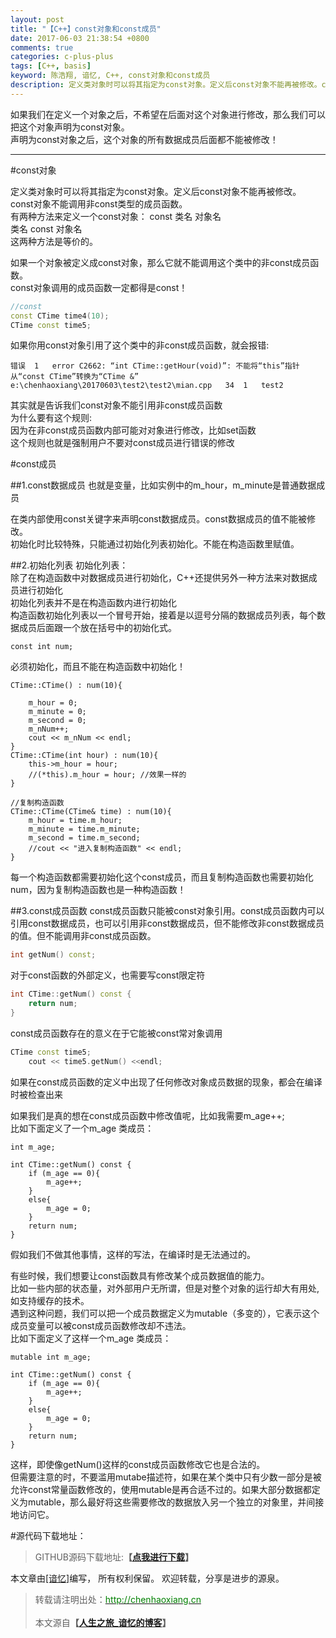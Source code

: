 ```yaml
---
layout: post
title: "【C++】const对象和const成员"
date: 2017-06-03 21:38:54 +0800
comments: true
categories: c-plus-plus
tags: [C++, basis]
keyword: 陈浩翔, 谙忆, C++, const对象和const成员
description: 定义类对象时可以将其指定为const对象。定义后const对象不能再被修改。const对象不能调用非const类型的成员函数。
---
```


如果我们在定义一个对象之后，不希望在后面对这个对象进行修改，那么我们可以把这个对象声明为const对象。  
声明为const对象之后，这个对象的所有数据成员后面都不能被修改！  
<!-- more -->
----------

#const对象 

定义类对象时可以将其指定为const对象。定义后const对象不能再被修改。  
const对象不能调用非const类型的成员函数。  
有两种方法来定义一个const对象：
const 类名 对象名  
类名 const 对象名  
这两种方法是等价的。  

如果一个对象被定义成const对象，那么它就不能调用这个类中的非const成员函数。  
const对象调用的成员函数一定都得是const！  

```c++ 定义const对象
//const
const CTime time4(10);
CTime const time5;
```
如果你用const对象引用了这个类中的非const成员函数，就会报错:
```
错误	1	error C2662: “int CTime::getHour(void)”: 不能将“this”指针从“const CTime”转换为“CTime &”
e:\chenhaoxiang\20170603\test2\test2\mian.cpp	34	1	test2
```
其实就是告诉我们const对象不能引用非const成员函数  
为什么要有这个规则:  
因为在非const成员函数内部可能对对象进行修改，比如set函数  
这个规则也就是强制用户不要对const成员进行错误的修改    

#const成员

##1.const数据成员
也就是变量，比如实例中的m_hour，m_minute是普通数据成员  

在类内部使用const关键字来声明const数据成员。const数据成员的值不能被修改。  
初始化时比较特殊，只能通过初始化列表初始化。不能在构造函数里赋值。  

##2.初始化列表
初始化列表：  
除了在构造函数中对数据成员进行初始化，C++还提供另外一种方法来对数据成员进行初始化  
初始化列表并不是在构造函数内进行初始化  
构造函数初始化列表以一个冒号开始，接着是以逗号分隔的数据成员列表，每个数据成员后面跟一个放在括号中的初始化式。
```
const int num;
```
必须初始化，而且不能在构造函数中初始化！  
```
CTime::CTime() : num(10){
	
	m_hour = 0;
	m_minute = 0;
	m_second = 0;
	m_nNum++;
	cout << m_nNum << endl;
}
CTime::CTime(int hour) : num(10){
	this->m_hour = hour;
	//(*this).m_hour = hour; //效果一样的
}

//复制构造函数
CTime::CTime(CTime& time) : num(10){
	m_hour = time.m_hour;
	m_minute = time.m_minute;
	m_second = time.m_second;
	//cout << "进入复制构造函数" << endl;
}

```
每一个构造函数都需要初始化这个const成员，而且复制构造函数也需要初始化num，因为复制构造函数也是一种构造函数！  


##3.const成员函数
const成员函数只能被const对象引用。const成员函数内可以引用const数据成员，也可以引用非const数据成员，但不能修改非const数据成员的值。但不能调用非const成员函数。
```C++ 声明
int getNum() const;
```
对于const函数的外部定义，也需要写const限定符  
```c++ 实现
int CTime::getNum() const {
	return num;
}
```
const成员函数存在的意义在于它能被const常对象调用  
```c++ 调用
CTime const time5;
	cout << time5.getNum() <<endl;
```
 如果在const成员函数的定义中出现了任何修改对象成员数据的现象，都会在编译时被检查出来  
 
如果我们是真的想在const成员函数中修改值呢，比如我需要m_age++;  
比如下面定义了一个m_age 类成员：
```
int m_age;
```
```
int CTime::getNum() const {
	if (m_age == 0){
		m_age++;
	}
	else{
		m_age = 0;
	}
	return num;
}
```
假如我们不做其他事情，这样的写法，在编译时是无法通过的。  

有些时候，我们想要让const函数具有修改某个成员数据值的能力。  
比如一些内部的状态量，对外部用户无所谓，但是对整个对象的运行却大有用处,如支持缓存的技术。  
遇到这种问题，我们可以把一个成员数据定义为mutable（多变的），它表示这个成员变量可以被const成员函数修改却不违法。  
比如下面定义了这样一个m_age 类成员：
```
mutable int m_age;
```
```
int CTime::getNum() const {
	if (m_age == 0){
		m_age++;
	}
	else{
		m_age = 0;
	}
	return num;
}
```
这样，即使像getNum()这样的const成员函数修改它也是合法的。  
但需要注意的时，不要滥用mutabe描述符，如果在某个类中只有少数一部分是被允许const常量函数修改的，使用mutable是再合适不过的。如果大部分数据都定义为mutable，那么最好将这些需要修改的数据放入另一个独立的对象里，并间接地访问它。


#源代码下载地址：
<blockquote cite='陈浩翔'>
GITHUB源码下载地址:<strong>【<a href='https://github.com/chenhaoxiang/C-Study/tree/master/20170603/test2' target='_blank'>点我进行下载</a>】</strong></p>
</blockquote>


本文章由<a href="http://chenhaoxiang.cn/">[谙忆]</a>编写， 所有权利保留。 
欢迎转载，分享是进步的源泉。
<blockquote cite='陈浩翔'>
<p background-color='#D3D3D3'>转载请注明出处：<a href='http://chenhaoxiang.cn'><font color="green">http://chenhaoxiang.cn</font></a><br><br>
本文源自<strong>【<a href='http://chenhaoxiang.cn' target='_blank'>人生之旅_谙忆的博客</a>】</strong></p>
</blockquote>
